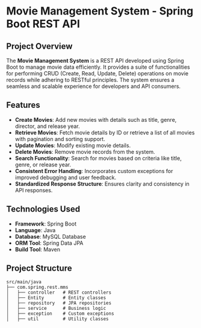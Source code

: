 # Movie Management System - Spring Boot REST API

## Project Overview
The **Movie Management System** is a REST API developed using Spring Boot to manage movie data efficiently. It provides a suite of functionalities for performing CRUD (Create, Read, Update, Delete) operations on movie records while adhering to RESTful principles. The system ensures a seamless and scalable experience for developers and API consumers.

## Features
- **Create Movies**: Add new movies with details such as title, genre, director, and release year.
- **Retrieve Movies**: Fetch movie details by ID or retrieve a list of all movies with pagination and sorting support.
- **Update Movies**: Modify existing movie details.
- **Delete Movies**: Remove movie records from the system.
- **Search Functionality**: Search for movies based on criteria like title, genre, or release year.
- **Consistent Error Handling**: Incorporates custom exceptions for improved debugging and user feedback.
- **Standardized Response Structure**: Ensures clarity and consistency in API responses.

## Technologies Used
- **Framework**: Spring Boot
- **Language**: Java
- **Database**: MySQL Database
- **ORM Tool**: Spring Data JPA
- **Build Tool**: Maven

## **Project Structure**
```plaintext
src/main/java
├── com.spring.rest.mms
│   ├── controller   # REST controllers
│   ├── Entity       # Entity classes
│   ├── repository   # JPA repositories
│   ├── service      # Business logic
│   ├── exception    # Custom exceptions
│   ├── util         # Utility classes
